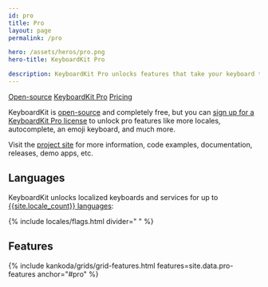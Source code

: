 ```yaml
---
id: pro
title: Pro
layout: page
permalink: /pro

hero: /assets/heros/pro.png
hero-title: KeyboardKit Pro

description: KeyboardKit Pro unlocks features that take your keyboard to the next level.
---
```


<div class="hero-button-container">
    <span class="group">
        <a href="/open-source">Open-source</a>
        <a href="/pro" class="active">KeyboardKit Pro</a>
        <a href="/pricing">Pricing</a>
    </span>
</div>

KeyboardKit is [open-source](/open-source) and completely free, but you can [sign up for a KeyboardKit Pro license](/pricing) to unlock pro features like more locales, autocomplete, an emoji keyboard, and much more.

Visit the [project site]({{site.github_url_pro}}) for more information, code examples, documentation, releases, demo apps, etc.


## Languages

KeyboardKit unlocks localized keyboards and services for up to [{{site.locale_count}} languages](/locales):

{% include locales/flags.html divider=" " %}


## Features

{% include kankoda/grids/grid-features.html features=site.data.pro-features anchor="#pro" %}
